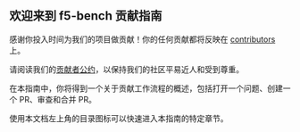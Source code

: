 ## 欢迎来到 f5-bench 贡献指南

感谢你投入时间为我们的项目做贡献！你的任何贡献都将反映在 [contributors](https://github.com/ikxin/f5-bench/graphs/contributors) 上。

请阅读我们的[贡献者公约](./CODE_OF_CONDUCT.md)，以保持我们的社区平易近人和受到尊重。

在本指南中，你将得到一个关于贡献工作流程的概述，包括打开一个问题、创建一个 PR、审查和合并 PR。

使用本文档左上角的目录图标可以快速进入本指南的特定章节。
